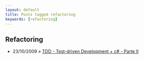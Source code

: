 ```yaml
---
layout: default
title: Posts tagged refactoring
keywords: [refactoring]
---
```

<h2 class="category">Refactoring</h2>
<ul class="posts">
<li>
<p>
<span class="date">23/10/2009</span> &raquo; 
<a href="/blog/tdd-test-driven-development-c-parte-ii">TDD - Test-driven Development + c# - Parte II</a>
</p>
</li> 
</ul>
